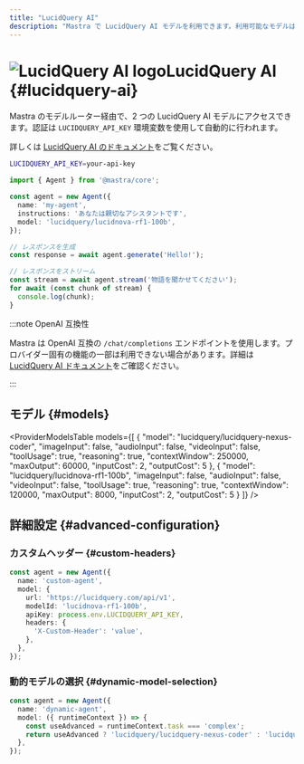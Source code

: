```yaml
---
title: "LucidQuery AI"
description: "Mastra で LucidQuery AI モデルを利用できます。利用可能なモデルは2種類です。"
---
```


# <img src="https://models.dev/logos/lucidquery.svg" alt="LucidQuery AI logo" className="inline w-8 h-8 mr-2 align-middle dark:invert dark:brightness-0 dark:contrast-200" />LucidQuery AI \{#lucidquery-ai\}

Mastra のモデルルーター経由で、2 つの LucidQuery AI モデルにアクセスできます。認証は `LUCIDQUERY_API_KEY` 環境変数を使用して自動的に行われます。

詳しくは [LucidQuery AI のドキュメント](https://lucidquery.com)をご覧ください。

```bash
LUCIDQUERY_API_KEY=your-api-key
```

```typescript
import { Agent } from '@mastra/core';

const agent = new Agent({
  name: 'my-agent',
  instructions: 'あなたは親切なアシスタントです',
  model: 'lucidquery/lucidnova-rf1-100b',
});

// レスポンスを生成
const response = await agent.generate('Hello!');

// レスポンスをストリーム
const stream = await agent.stream('物語を聞かせてください');
for await (const chunk of stream) {
  console.log(chunk);
}
```

:::note OpenAI 互換性

Mastra は OpenAI 互換の `/chat/completions` エンドポイントを使用します。プロバイダー固有の機能の一部は利用できない場合があります。詳細は [LucidQuery AI ドキュメント](https://lucidquery.com)をご確認ください。

:::

## モデル \{#models\}

<ProviderModelsTable
  models={[
{
"model": "lucidquery/lucidquery-nexus-coder",
"imageInput": false,
"audioInput": false,
"videoInput": false,
"toolUsage": true,
"reasoning": true,
"contextWindow": 250000,
"maxOutput": 60000,
"inputCost": 2,
"outputCost": 5
},
{
"model": "lucidquery/lucidnova-rf1-100b",
"imageInput": false,
"audioInput": false,
"videoInput": false,
"toolUsage": true,
"reasoning": true,
"contextWindow": 120000,
"maxOutput": 8000,
"inputCost": 2,
"outputCost": 5
}
]}
/>

## 詳細設定 \{#advanced-configuration\}

### カスタムヘッダー \{#custom-headers\}

```typescript
const agent = new Agent({
  name: 'custom-agent',
  model: {
    url: 'https://lucidquery.com/api/v1',
    modelId: 'lucidnova-rf1-100b',
    apiKey: process.env.LUCIDQUERY_API_KEY,
    headers: {
      'X-Custom-Header': 'value',
    },
  },
});
```

### 動的モデルの選択 \{#dynamic-model-selection\}

```typescript
const agent = new Agent({
  name: 'dynamic-agent',
  model: ({ runtimeContext }) => {
    const useAdvanced = runtimeContext.task === 'complex';
    return useAdvanced ? 'lucidquery/lucidquery-nexus-coder' : 'lucidquery/lucidnova-rf1-100b';
  },
});
```
